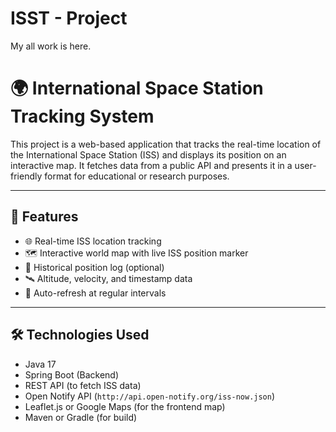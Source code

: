 # ISST - Project
My all work is here.

# 🌍 International Space Station Tracking System

This project is a web-based application that tracks the real-time location of the International Space Station (ISS) and displays its position on an interactive map. It fetches data from a public API and presents it in a user-friendly format for educational or research purposes.

---

## 🚀 Features

- 🌐 Real-time ISS location tracking
- 🗺️ Interactive world map with live ISS position marker
- 📅 Historical position log (optional)
- 🛰️ Altitude, velocity, and timestamp data
- 🔁 Auto-refresh at regular intervals

---

## 🛠️ Technologies Used

- Java 17
- Spring Boot (Backend)
- REST API (to fetch ISS data)
- Open Notify API (`http://api.open-notify.org/iss-now.json`)
- Leaflet.js or Google Maps (for the frontend map)
- Maven or Gradle (for build)
